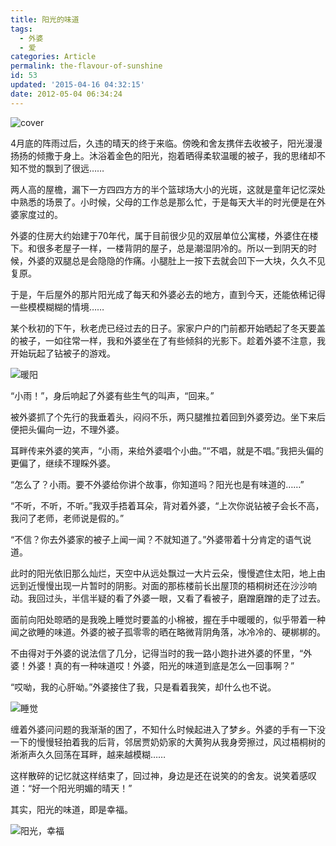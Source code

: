 ```yaml
---
title: 阳光的味道
tags:
  - 外婆
  - 爱
categories: Article
permalink: the-flavour-of-sunshine
id: 53
updated: '2015-04-16 04:32:15'
date: 2012-05-04 06:34:24
---
```


![cover](https://cat.yufan.me/cats/0141592Hv.jpg)

4月底的阵雨过后，久违的晴天的终于来临。傍晚和舍友携伴去收被子，阳光漫漫扬扬的倾撒于身上。沐浴着金色的阳光，抱着晒得柔软温暖的被子，我的思绪却不知不觉的飘到了很远……

两人高的屋檐，漏下一方四四方方的半个篮球场大小的光斑，这就是童年记忆深处中熟悉的场景了。小时候，父母的工作总是那么忙，于是每天大半的时光便是在外婆家度过的。

<!--more-->

外婆的住房大约始建于70年代，属于目前很少见的双层单位公寓楼，外婆住在楼下。和很多老屋子一样，一楼背阴的屋子，总是潮湿阴冷的。所以一到阴天的时候，外婆的双腿总是会隐隐的作痛。小腿肚上一按下去就会凹下一大块，久久不见复原。

于是，午后屋外的那片阳光成了每天和外婆必去的地方，直到今天，还能依稀记得一些模模糊糊的情境……

某个秋初的下午，秋老虎已经过去的日子。家家户户的门前都开始晒起了冬天要盖的被子，一如往常一样，我和外婆坐在了有些倾斜的光影下。趁着外婆不注意，我开始玩起了钻被子的游戏。

![暖阳](https://cat.yufan.me/cats/014159xqg.jpg)

“小雨！”，身后响起了外婆有些生气的叫声，“回来。”

被外婆抓了个先行的我垂着头，闷闷不乐，两只腿推拉着回到外婆旁边。坐下来后便把头偏向一边，不理外婆。

耳畔传来外婆的笑声，“小雨，来给外婆唱个小曲。”“不唱，就是不唱。”我把头偏的更偏了，继续不理睬外婆。

“怎么了？小雨。要不外婆给你讲个故事，你知道吗？阳光也是有味道的……”

“不听，不听，不听。”我双手捂着耳朵，背对着外婆，“上次你说钻被子会长不高，我问了老师，老师说是假的。”

“不信？你去外婆家的被子上闻一闻？不就知道了。”外婆带着十分肯定的语气说道。

 此时的阳光依旧那么灿烂，天空中从远处飘过一大片云朵，慢慢遮住太阳，地上由远到近慢慢出现一片暂时的阴影。对面的那栋楼前长出屋顶的梧桐树还在沙沙响动。我回过头，半信半疑的看了外婆一眼，又看了看被子，磨蹭磨蹭的走了过去。

面前向阳处晾晒的是我晚上睡觉时要盖的小棉被，握在手中暖暖的，似乎带着一种闻之欲睡的味道。外婆的被子孤零零的晒在略微背阴角落，冰冷冷的、硬梆梆的。

不由得对于外婆的说法信了几分，记得当时的我一路小跑扑进外婆的怀里，“外婆！外婆！真的有一种味道哎！外婆，阳光的味道到底是怎么一回事啊？”

“哎呦，我的心肝呦。”外婆接住了我，只是看着我笑，却什么也不说。

![睡觉](https://cat.yufan.me/cats/014205hKp.jpg)

缠着外婆问问题的我渐渐的困了，不知什么时候起进入了梦乡。外婆的手有一下没一下的慢慢轻拍着我的后背，邻居贾奶奶家的大黄狗从我身旁擦过，风过梧桐树的淅淅声久久回荡在耳畔，越来越模糊……

这样散碎的记忆就这样结束了，回过神，身边是还在说笑的的舍友。说笑着感叹道：“好一个阳光明媚的晴天！”

其实，阳光的味道，即是幸福。

![阳光，幸福](https://cat.yufan.me/cats/0142058Xy.jpg)

